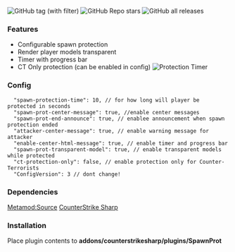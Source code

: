 ![GitHub tag (with filter)](https://img.shields.io/github/v/tag/audiomaster99/SpawnProtection?style=for-the-badge&label=Version) ![GitHub Repo stars](https://img.shields.io/github/stars/audiomaster99/SpawnProtection?style=for-the-badge) ![GitHub all releases](https://img.shields.io/github/downloads/audiomaster99/SpawnProtection/total?style=for-the-badge)

### Features

- Configurable spawn protection
- Render player models transparent
- Timer with progress bar
- CT Only protection (can be enabled in config)
  ![Protection Timer](https://media.discordapp.net/attachments/1172576974498177034/1236970784342282260/progressbar2.gif?ex=6639f250&is=6638a0d0&hm=1fdc2e68130fe8ee72d659986828194fc0b52b9c37fab9b3682165fa206aa404&= "Protection Timer")

### Config

```
  "spawn-protection-time": 10, // for how long will player be protected in seconds
  "spawn-prot-center-message": true, //enable center messages
  "spawn-prot-end-announce": true, // enablee announcement when spawn protection ended
  "attacker-center-message": true, // enable warning message for attacker
  "enable-center-html-message": true, // enable timer and progress bar
  "spawn-prot-transparent-model": true, // enable transparent models while protected
  "ct-protection-only": false, // enable protection only for Counter-Terrorists
  "ConfigVersion": 3 // dont change!
```

### Dependencies

[Metamod:Source](https://www.sourcemm.net/downloads.php/?branch=master "Metamod:Source")
[CounterStrike Sharp](https://github.com/roflmuffin/CounterStrikeSharp "CounterStrike Sharp")

### Installation

Place plugin contents to **addons/counterstrikesharp/plugins/SpawnProt**
